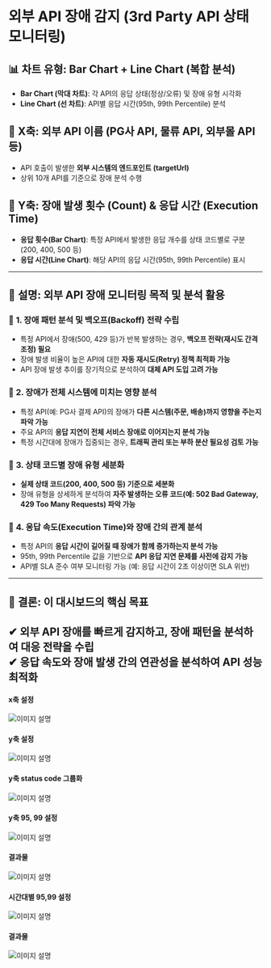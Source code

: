 # 외부 API 장애 감지 (3rd Party API 상태 모니터링)

## 📊 차트 유형: Bar Chart + Line Chart (복합 분석)
- **Bar Chart (막대 차트)**: 각 API의 응답 상태(정상/오류) 및 장애 유형 시각화
- **Line Chart (선 차트)**: API별 응답 시간(95th, 99th Percentile) 분석

## 📌 X축: 외부 API 이름 (PG사 API, 물류 API, 외부몰 API 등)
- API 호출이 발생한 **외부 시스템의 엔드포인트 (targetUrl)**
- 상위 10개 API를 기준으로 장애 분석 수행

## 📌 Y축: 장애 발생 횟수 (Count) & 응답 시간 (Execution Time)
- **응답 횟수(Bar Chart)**: 특정 API에서 발생한 응답 개수를 상태 코드별로 구분 (200, 400, 500 등)
- **응답 시간(Line Chart)**: 해당 API의 응답 시간(95th, 99th Percentile) 표시

---

## 📝 설명: 외부 API 장애 모니터링 목적 및 분석 활용
### 🔹 **1. 장애 패턴 분석 및 백오프(Backoff) 전략 수립**
- 특정 API에서 장애(500, 429 등)가 반복 발생하는 경우, **백오프 전략(재시도 간격 조정) 필요**
- 장애 발생 비율이 높은 API에 대한 **자동 재시도(Retry) 정책 최적화 가능**
- API 장애 발생 추이를 장기적으로 분석하여 **대체 API 도입 고려 가능**

### 🔹 **2. 장애가 전체 시스템에 미치는 영향 분석**
- 특정 API(예: PG사 결제 API)의 장애가 **다른 시스템(주문, 배송)까지 영향을 주는지 파악 가능**
- 주요 API의 **응답 지연이 전체 서비스 장애로 이어지는지 분석 가능**
- 특정 시간대에 장애가 집중되는 경우, **트래픽 관리 또는 부하 분산 필요성 검토 가능**

### 🔹 **3. 상태 코드별 장애 유형 세분화**
- **실제 상태 코드(200, 400, 500 등) 기준으로 세분화**
- 장애 유형을 상세하게 분석하여 **자주 발생하는 오류 코드(예: 502 Bad Gateway, 429 Too Many Requests) 파악 가능**

### 🔹 **4. 응답 속도(Execution Time)와 장애 간의 관계 분석**
- 특정 API의 **응답 시간이 길어질 때 장애가 함께 증가하는지 분석 가능**
- 95th, 99th Percentile 값을 기반으로 **API 응답 지연 문제를 사전에 감지 가능**
- API별 SLA 준수 여부 모니터링 가능 (예: 응답 시간이 2초 이상이면 SLA 위반)

---

## 🎯 **결론: 이 대시보드의 핵심 목표**
✔ **외부 API 장애를 빠르게 감지하고, 장애 패턴을 분석하여 대응 전략을 수립**  
✔ **응답 속도와 장애 발생 간의 연관성을 분석하여 API 성능 최적화**
---

#### x축 설정
![이미지 설명](../images/6/1.png)

#### y축 설정
![이미지 설명](../images/6/2.png)

#### y축 status code 그룹화
![이미지 설명](../images/6/3.png)

#### y축 95, 99 설정
![이미지 설명](../images/6/5.png)

#### 결과물
![이미지 설명](../images/6/4.png)

#### 시간대별 95,99 설정
![이미지 설명](../images/6/6.png)

#### 결과물
![이미지 설명](../images/6/7.png)